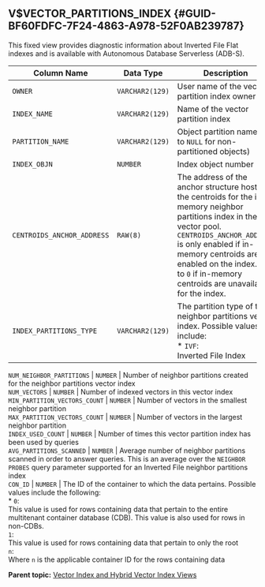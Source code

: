 ## V$VECTOR_PARTITIONS_INDEX {#GUID-BF60FDFC-7F24-4863-A978-52F0AB239787}

This fixed view provides diagnostic information about Inverted File Flat indexes and is available with Autonomous Database Serverless (ADB-S).

Column Name | Data Type | Description  
---|---|---  
`OWNER` |  `VARCHAR2(129)` |  User name of the vector partition index owner  
`INDEX_NAME` |  `VARCHAR2(129)` |  Name of the vector partition index  
`PARTITION_NAME` |  `VARCHAR2(129)` |  Object partition name (set to `NULL` for non-partitioned objects)   
`INDEX_OBJN` |  `NUMBER` |  Index object number  
`CENTROIDS_ANCHOR_ADDRESS` |  `RAW(8)` |  The address of the anchor structure hosting the centroids for the in-memory neighbor partitions index in the vector pool. `CENTROIDS_ANCHOR_ADDRESS` is only enabled if in-memory centroids are enabled on the index. Set to `0` if in-memory centroids are unavailable for the index.   
`INDEX_PARTITIONS_TYPE` |  `VARCHAR2(129)` |  The partition type of this neighbor partitions vector index. Possible values include: <br>* `IVF`: <br>Inverted File Index 

  
`NUM_NEIGHBOR_PARTITIONS` |  `NUMBER` |  Number of neighbor partitions created for the neighbor partitions vector index  
`NUM_VECTORS` |  `NUMBER` |  Number of indexed vectors in this vector index  
`MIN_PARTITION_VECTORS_COUNT` |  `NUMBER` |  Number of vectors in the smallest neighbor partition  
`MAX_PARTITION_VECTORS_COUNT` | `NUMBER` |  Number of vectors in the largest neighbor partition  
`INDEX_USED_COUNT` |  `NUMBER` |  Number of times this vector partition index has been used by queries  
`AVG_PARTITIONS_SCANNED` |  `NUMBER` |  Average number of neighbor partitions scanned in order to answer queries. This is an average over the `NEIGHBOR PROBES` query parameter supported for an Inverted File neighbor partitions index   
`CON_ID` |  `NUMBER` |  The ID of the container to which the data pertains. Possible values include the following: <br>* `0`: <br>This value is used for rows containing data that pertain to the entire multitenant container database (CDB). This value is also used for rows in non-CDBs. <br>`1`: <br>This value is used for rows containing data that pertain to only the root <br>`n`: <br>Where `n` is the applicable container ID for the rows containing data   
  
**Parent topic:** [Vector Index and Hybrid Vector Index Views](vector-index-and-hybrid-vector-index-views.md)
